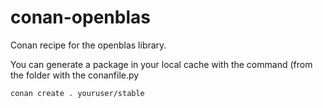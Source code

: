 # conan-openblas
Conan recipe for the openblas library.

You can generate a package in your local cache with the command (from the folder with the conanfile.py
```
conan create . youruser/stable
```
